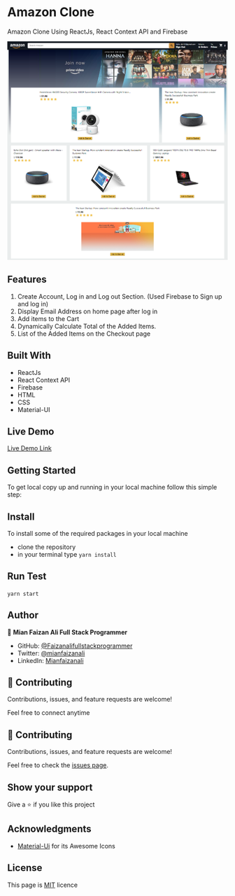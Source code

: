 # Amazon Clone

Amazon Clone Using ReactJs, React Context API and Firebase

<img src="./public/amazon_Sc.png" alt="" width=800px height=500px>

## Features

1. Create Account, Log in and Log out Section. (Used Firebase to Sign up and log in)
2. Display Email Address on home page after log in
3. Add items to the Cart
4. Dynamically Calculate Total of the Added Items.
5. List of the Added Items on the Checkout page

## Built With

- ReactJs
- React Context API
- Firebase
- HTML
- CSS
- Material-UI

## Live Demo

[Live Demo Link](https://clone-webapp.web.app/)

## Getting Started

To get local copy up and running in your local machine follow this simple step:

## Install

To install some of the required packages in your local machine

- clone the repository
- in your terminal type `yarn install`

## Run Test

`yarn start`


## Author

👤 **Mian Faizan Ali Full Stack Programmer**

- GitHub: [@Faizanalifullstackprogrammer](https://github.com/Faizanalifullstackprogrammer)
- Twitter: [@mianfaizanali](https://twitter.com/mianfaizanali)
- LinkedIn: [Mianfaizanali](https://pk.linkedin.com/in/mianfaizanali)


## 🤝 Contributing

Contributions, issues, and feature requests are welcome!

Feel free to connect anytime




## :handshake: Contributing

Contributions, issues, and feature requests are welcome!

Feel free to check the [issues page](https://github.com/Div685/React-Amazon-Clone-webApp/issues).

## Show your support

Give a :star: if you like this project

## Acknowledgments
- [Material-Ui](https://material-ui.com/components/material-icons/) for its Awesome Icons

## License

This page is [MIT](https://github.com/Div685) licence
